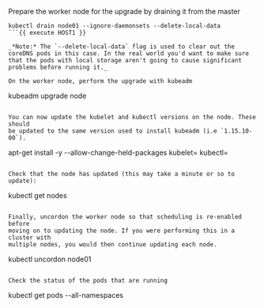 Prepare the worker node for the upgrade by draining it from the master

```
kubectl drain node01 --ignore-daemonsets --delete-local-data
```{{ execute HOST1 }}

_*Note:* The `--delete-local-data` flag is used to clear out the
coreDNS pods in this case. In the real world you'd want to make sure
that the pods with local storage aren't going to cause significant
problems before running it._

On the worker node, perform the upgrade with kubeadm

```
kubeadm upgrade node
```{{ execute HOST2 }}

You can now update the kubelet and kubectl versions on the node. These should
be updated to the same version used to install kubeadm (i.e `1.15.10-00`).

```
apt-get install -y --allow-change-held-packages kubelet=<version> kubectl=<version>
```{{ copy }}

Check that the node has updated (this may take a minute or so to update):

```
kubectl get nodes
```{{ execute HOST1 }}

Finally, uncordon the worker node so that scheduling is re-enabled before
moving on to updating the node. If you were performing this in a cluster with
multiple nodes, you would then continue updating each node.

```
kubectl uncordon node01
```{{ execute HOST1 }}

Check the status of the pods that are running

```
kubectl get pods --all-namespaces
```{{ execute HOST1 }}